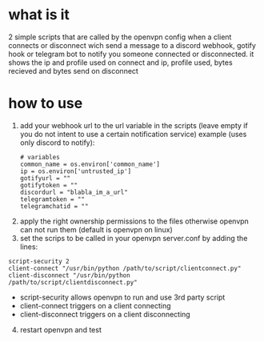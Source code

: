 # what is it
2 simple scripts that are called by the openvpn config when a client connects or disconnect wich send a message to a discord webhook, gotify hook or telegram bot to notify you someone connected or disconnected. it shows the ip and profile used on connect and ip, profile used, bytes recieved and bytes send on disconnect

# how to use
1. add your webhook url to the url variable in the scripts (leave empty if you do not intent to use a certain notification service)
example (uses only discord to notify):
    ```
    # variables
    common_name = os.environ['common_name']
    ip = os.environ['untrusted_ip']
    gotifyurl = ""
    gotifytoken = ""
    discordurl = "blabla_im_a_url"
    telegramtoken = ""
    telegramchatid = ""
    ```
2. apply the right ownership permissions to the files otherwise openvpn can not run them (default is openvpn on linux)
3. set the scrips to be called in your openvpn server.conf by adding the lines:
```
script-security 2
client-connect "/usr/bin/python /path/to/script/clientconnect.py"
client-disconnect "/usr/bin/python /path/to/script/clientdisconnect.py"
```
* script-security allows openvpn to run and use 3rd party script
* client-connect triggers on a client connecting
* client-disconnect triggers on a client disconnecting
4. restart openvpn and test
